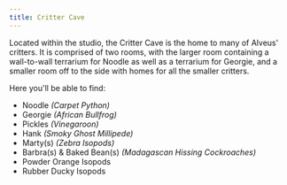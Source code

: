 ```yaml
---
title: Critter Cave
---
```


Located within the studio, the Critter Cave is the home to many of Alveus' critters.
It is comprised of two rooms, with the larger room containing a wall-to-wall terrarium for Noodle as well as a terrarium for Georgie, and a smaller room off to the side with homes for all the smaller critters.

Here you'll be able to find:
- Noodle _(Carpet Python)_
- Georgie _(African Bullfrog)_
- Pickles _(Vinegaroon)_
- Hank _(Smoky Ghost Millipede)_
- Marty(s) _(Zebra Isopods)_
- Barbra(s) & Baked Bean(s) _(Madagascan Hissing Cockroaches)_
- Powder Orange Isopods
- Rubber Ducky Isopods
